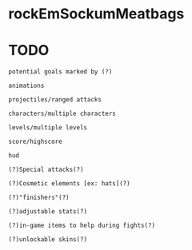 # rockEmSockumMeatbags

# TODO
    potential goals marked by (?)

    animations

    projectiles/ranged attacks

    characters/multiple characters 

    levels/multiple levels

    score/highscore

    hud
    
    (?)Special attacks(?)
    
    (?)Cosmetic elements [ex: hats](?)
    
    (?)"finishers"(?)
    
    (?)adjustable stats(?)
    
    (?)in-game items to help during fights(?)
    
    (?)unlockable skins(?)
